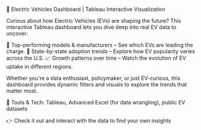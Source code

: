 🔋 Electric Vehicles Dashboard | Tableau Interactive Visualization

Curious about how Electric Vehicles (EVs) are shaping the future?
This interactive Tableau dashboard lets you dive deep into real EV data to uncover:

🚗 Top-performing models & manufacturers – See which EVs are leading the charge.
📍 State-by-state adoption trends – Explore how EV popularity varies across the U.S.
📈 Growth patterns over time – Watch the evolution of EV uptake in different regions.

Whether you're a data enthusiast, policymaker, or just EV-curious, this dashboard provides dynamic filters and visuals to explore the trends that matter most.

🔧 Tools & Tech: Tableau, Advanced Excel (for data wrangling), public EV datasets

👉 Check it out and interact with the data to find your own insights
